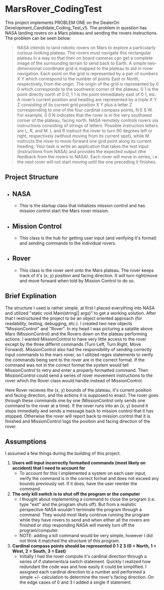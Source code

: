# MarsRover_CodingTest

This project implements PROBLEM ONE on the DealerOn Development_Candidate_Coding_Test_v5. The problem in question has NASA landing rovers on a Mars plateau and sending the rovers instructions. The problem can be seen below:

> NASA intends to land robotic rovers on Mars to explore a particularly curious-looking plateau. The rovers must
> navigate this rectangular plateau in a way so that their on board cameras can get a complete image of the
> surrounding terrain to send back to Earth.
> A simple two-dimensional coordinate grid is mapped to the plateau to aid in rover navigation. Each point on the grid is
> represented by a pair of numbers X Y which correspond to the number of points East or North, respectively, from the
> origin. The origin of the grid is represented by 0 0 which corresponds to the southwest corner of the plateau. 0 1 is
> the point directly north of 0 0, 1 1 is the point immediately east of 0 1, etc. A rover’s current position and heading are
> represented by a triple X Y Z consisting of its current grid position X Y plus a letter Z corresponding to one of the four
> cardinal compass points, N E S W. For example, 0 0 N indicates that the rover is in the very southwest corner of the
> plateau, facing north.
> NASA remotely controls rovers via instructions consisting of strings of letters. Possible instruction letters are L, R,
> and M. L and R instruct the rover to turn 90 degrees left or right, respectively (without moving from its current spot),
> while M instructs the rover to move forward one grid point along its current heading.
> Your task is write an application that takes the test input (instructions from NASA) and provides the expected output
> (the feedback from the rovers to NASA). Each rover will move in series, i.e. the next rover will not start moving until
> the one preceding it finishes.


## Project Structure
- NASA 
  - 
  - This is the startup class that initializes mission control and has mission control start the Mars rover mission.
- Mission Control
  - 
  - This class is the hub for getting user input (and verifying it's format) and sending commands to the individual rovers.
- Rover
  -
  - This class is the rover sent onto the Mars plateau. The rover keeps track of it's (x, y) position and facing direction. It will turn right/move and move forward when told by Mission Control to do so.



## Brief Explination
The structure I used is rather simple, at first I placed everything into NASA and utilized "static void Main(string[] args)" to get a working solution. After that I restructured the project to be an object oriented approach (for readability, testing, debugging, etc.). I created two new objects "MissionControl" and "Rover". In my head I was picturing a satalite above Mars (MissionControl) and the Rovers down on the plateau performing actions. I wanted MissionControl to have very little access to the rover except by the three differnt commands (Turn Left, Turn Right, Move Forward). MissionControl also had the responsibility of sending correctly input commands to the mars rover, so I utilized regex statements to verify the commands being sent to the rover are in the correct format. If the command was not in the correct format the system would tell MissionControl to retry and enter a properly formatted command. Then MissionControl could send a series of rover movement instructions to the rover which the Rover class would handle instead of MissionControl.

Here Rover recieves the (x, y) bounds of the plateau, it's current position and facing direction, and the actions it is supposed to enact. The rover goes through these commands one by one (MissionControl only sends one command to the rover at a time). If the rover runs into an (x, y) bound it stops immediatly and sends a message back to mission control that it has stopped. Otherwise the rover will report back to mission control that it is finished and MissionControl logs the position and facing direction of the rover.


## Assumptions
I assumed a few things during the building of this project.
1. **Users will input incorrectly formatted commands (most likely on accident) that I need to account for**
   - To account for this I implemented a system on each user input, verify the command is in the correct format and does not exceed any bounds previously set. If it does, have the user reenter the command.
2. **The only kill switch is to shut off the program or the computer**
   - I thought about implementing a command to close the program (i.e. type "exit" and the program shuts off). But from a realistic perspective NASA wouldn't terminate the program through a command. They would most likely continue running the program while they have rovers to send and when either all the rovers are finished or stop responding NASA will merely turn off the program/computer.
   - NOTE: adding a kill command would be very simple, however I did not think it matched the structure of this program.
3. **Cardinal compass points should be represented 0 1 2 3 (0 = North, 1 = West, 2 = South, 3 = East)**
   - Initially I had the rover compute it's cardinal direction through a series of if statements/a switch statement. Quickly I realized how redundant the code was and how easily it could be simplified. I assigned each cardinal direction to a number and performed a simple +/- calculation to determine the rover's facing direction. On the edge cases of 0 and 3 I added a single if statement.

